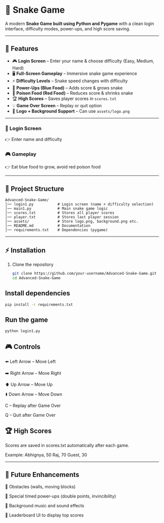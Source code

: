 # 🐍 Snake Game  

A modern **Snake Game built using Python and Pygame** with a clean login interface, difficulty modes, power-ups, and high score saving.  

---

## 🚀 Features  

- 🎮 **Login Screen** – Enter your name & choose difficulty (Easy, Medium, Hard)  
- 🖥️ **Full-Screen Gameplay** – Immersive snake game experience  
- ⚡ **Difficulty Levels** – Snake speed changes with difficulty  
- 🔵 **Power-Ups (Blue Food)** – Adds score & grows snake  
- 🔴 **Poison Food (Red Food)** – Reduces score & shrinks snake  
- 🏆 **High Scores** – Saves player scores in `scores.txt`  
- 💡 **Game Over Screen** – Replay or quit option  
- 🎨 **Logo + Background Support** – Can use `assets/logo.png`  

---


### 🔑 Login Screen  
👉 Enter name and difficulty  

### 🎮 Gameplay  
👉 Eat blue food to grow, avoid red poison food  

---

## 📂 Project Structure  
```text
Advanced-Snake-Game/
│── login1.py           # Login screen (name + difficulty selection)
│── main1.py            # Main snake game logic
│── scores.txt          # Stores all player scores
│── player.txt          # Stores last player session
│── assets/             # Store logo.png, background.png etc.
│── README.md           # Documentation
│── requirements.txt    # Dependencies (pygame)

```
---

## ⚡ Installation  

1. Clone the repository  
   ```bash
   git clone https://github.com/your-username/Advanced-Snake-Game.git
   cd Advanced-Snake-Game
   ```
## Install dependencies

```bash
pip install -r requirements.txt
```
## Run the game

```bash
python login1.py
```
## 🎮 Controls
⬅️ Left Arrow – Move Left

➡️ Right Arrow – Move Right

⬆️ Up Arrow – Move Up

⬇️ Down Arrow – Move Down

C – Replay after Game Over

Q – Quit after Game Over


## 🏆 High Scores
Scores are saved in scores.txt automatically after each game.

Example:
Abhignya, 50
Raj, 70
Guest, 30

---

## 📌 Future Enhancements

🔹 Obstacles (walls, moving blocks)

🔹 Special timed power-ups (double points, invincibility)

🔹 Background music and sound effects

🔹 Leaderboard UI to display top scores
